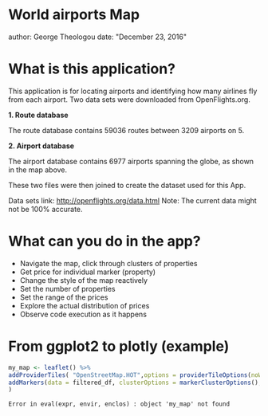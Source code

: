 World airports Map
========================================================
author: George Theologou
date: "December 23, 2016"

What is this application?
========================================================
This application is for locating airports and identifying how many airlines fly from each airport. Two data sets were downloaded from OpenFlights.org. 

**1. Route database**

The route database contains 59036 routes between 3209 airports on 5.

**2. Airport database**

The airport database contains 6977 airports spanning the globe, as shown in the map above.

These two files were then joined to create the dataset used for this App.

Data sets link: http://openflights.org/data.html
Note: The current data might not be 100% accurate.

What can you do in the app?
========================================================

- Navigate the map, click through clusters of properties
- Get price for individual marker (property)
- Change the style of the map reactively
- Set the number of properties
- Set the range of the prices
- Explore the actual distribution of prices 
- Observe code execution as it happens


From ggplot2 to plotly (example)
========================================================




```r
my_map <- leaflet() %>%
addProviderTiles( "OpenStreetMap.HOT",options = providerTileOptions(noWrap = TRUE)) %>%
addMarkers(data = filtered_df, clusterOptions = markerClusterOptions(), icon = greenLeafIcon,popup = paste("<strong>Airport name: </strong>","<br>",as.character(airportnames$labels),"<br>","<hr>", "<em>Airlines flying: </em>","<br>","<em>",as.character(airlines$labels),"</em>")
)
```




```
Error in eval(expr, envir, enclos) : object 'my_map' not found
```
